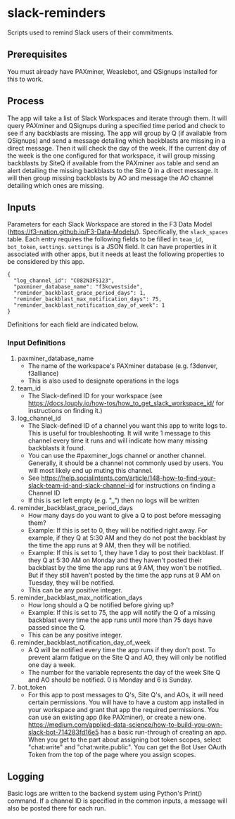 # slack-reminders
Scripts used to remind Slack users of their commitments.

## Prerequisites
You must already have PAXminer, Weaslebot, and QSignups installed for this to work.

## Process
The app will take a list of Slack Workspaces and iterate through them. It will query PAXminer and QSignups during a specified time period and check to see if any backblasts are missing. The app will group by Q (if available from QSignups) and send a message detailing which backblasts are missing in a direct message. Then it will check the day of the week. If the current day of the week is the one configured for that workspace, it will group missing backblasts by SiteQ if available from the PAXminer `aos` table and send an alert detailing the missing backblasts to the Site Q in a direct message. It will then group missing backblasts by AO and message the AO channel detailing which ones are missing.

## Inputs
Parameters for each Slack Workspace are stored in the F3 Data Model (https://f3-nation.github.io/F3-Data-Models/). Specifically, the `slack_spaces` table. Each entry requires the following fields to be filled in `team_id`, `bot_token`, `settings`. `settings` is a JSON field. It can have properties in it associated with other apps, but it needs at least the following properties to be considered by this app.

```
{
  "log_channel_id": "C082N3FS123",
  "paxminer_database_name": "f3kcwestside",
  "reminder_backblast_grace_period_days": 1,
  "reminder_backblast_max_notification_days": 75,
  "reminder_backblast_notification_day_of_week": 1
}
```
Definitions for each field are indicated below.

### Input Definitions

1. paxminer_database_name
    - The name of the workspace's PAXminer database (e.g. f3denver, f3alliance)
    - This is also used to designate operations in the logs
1. team_id
    - The Slack-defined ID for your workspace (see https://docs.louply.io/how-tos/how_to_get_slack_workspace_id/ for instructions on finding it.)
1. log_channel_id
    - The Slack-defined ID of a channel you want this app to write logs to. This is useful for troubleshooting. It will write 1 message to this channel every time it runs and will indicate how many missing backblasts it found.
    - You can use the #paxminer_logs channel or another channel. Generally, it should be a channel not commonly used by users. You will most likely end up muting this channel.
    - See https://help.socialintents.com/article/148-how-to-find-your-slack-team-id-and-slack-channel-id for instructions on finding a Channel ID
    - If this is set left empty (e.g. ",,") then no logs will be written
1. reminder_backblast_grace_period_days
    - How many days do you want to give a Q to post before messaging them?
    - Example: If this is set to 0, they will be notified right away. For example, if they Q at 5:30 AM and they do not post the backblast by the time the app runs at 9 AM, then they will be notified.
    - Example: If this is set to 1, they have 1 day to post their backblast. If they Q at 5:30 AM on Monday and they haven't posted their backblast by the time the app runs at 9 AM, they won't be notified. But if they still haven't posted by the time the app runs at 9 AM on Tuesday, they will be notified.
    - This can be any positive integer.
1. reminder_backblast_max_notification_days
    - How long should a Q be notified before giving up?
    - Example: If this is set to 75, the app will notify the Q of a missing backblast every time the app runs until more than 75 days have passed since the Q.
    - This can be any positive integer.
1. reminder_backblast_notification_day_of_week
    - A Q will be notified every time the app runs if they don't post. To prevent alarm fatigue on the Site Q and AO, they will only be notified one day a week.
    - The number for the variable represents the day of the week Site Q and AO should be notified. 0 is Monday and 6 is Sunday.
1. bot_token
    - For this app to post messages to Q's, Site Q's, and AOs, it will need certain permissions. You will have to have a custom app installed in your workspace and grant that app the required permissions. You can use an existing app (like PAXminer), or create a new one. https://medium.com/applied-data-science/how-to-build-you-own-slack-bot-714283fd16e5 has a basic run-through of creating an app. When you get to the part about assigning bot token scopes, select "chat:write" and "chat:write.public". You can get the Bot User OAuth Token from the top of the page where you assign scopes.

## Logging
Basic logs are written to the backend system using Python's Print() command. If a channel ID is specified in the common inputs, a message will also be posted there for each run.